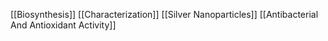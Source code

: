 [[Biosynthesis]]
[[Characterization]]
[[Silver Nanoparticles]]
[[Antibacterial And Antioxidant Activity]]
